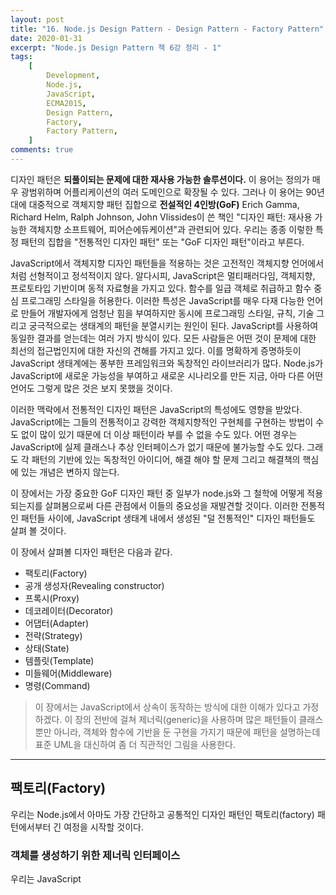 ```yaml
---
layout: post
title: "16. Node.js Design Pattern - Design Pattern - Factory Pattern"
date: 2020-01-31
excerpt: "Node.js Design Pattern 책 6강 정리 - 1"
tags:
    [
        Development,
        Node.js,
        JavaScript,
        ECMA2015,
        Design Pattern,
        Factory,
        Factory Pattern,
    ]
comments: true
---
```


디자인 패턴은 **되풀이되는 문제에 대한 재사용 가능한 솔루션이다.**
이 용어는 정의가 매우 광범위하며 어플리케이션의 여러 도메인으로 확장될 수 있다.
그러나 이 용어는 90년대에 대중적으로 객체지향 패턴 집합으로 **전설적인 4인방(GoF)** Erich Gamma, Richard Helm, Ralph Johnson, John Vlissides이 쓴 책인 "디자인 패턴: 재사용 가능한 객체지향 소프트웨어, 피어슨에듀케이션"과 관련되어 있다.
우리는 종종 이렇한 특정 패턴의 집합을 "전통적인 디자인 패턴" 또는 "GoF 디자인 패턴"이라고 부른다.

JavaScript에서 객체지향 디자인 패턴들을 적용하는 것은 고전적인 객체지향 언어에서처럼 선형적이고 정석적이지 않다.
알다시피, JavaScript은 멀티패러다임, 객체지향, 프로토타입 기반이며 동적 자료형을 가지고 있다.
함수를 일급 객체로 취급하고 함수 중심 프로그래밍 스타일을 허용한다.
이러한 특성은 JavaScript를 매우 다재 다능한 언어로 만들어 개발자에게 엄청난 힘을 부여하지만 동시에 프로그래밍 스타일, 규칙, 기술 그리고 궁극적으로는 생태계의 패턴을 분열시키는 원인이 된다.
JavaScript를 사용하여 동일한 결과를 얻는데는 여러 가지 방식이 있다.
모든 사람들은 어떤 것이 문제에 대한 최선의 접근법인지에 대한 자신의 견해를 가지고 있다.
이를 명확하게 증명하듯이 JavaScript 생태계에는 풍부한 프레임워크와 독창적인 라이브러리가 많다.
Node.js가 JavaScript에 새로운 가능성을 부여하고 새로운 시나리오를 만든 지금, 아마 다른 어떤 언어도 그렇게 많은 것은 보지 못했을 것이다.

이러한 맥락에서 전통적인 디자인 패턴은 JavaScript의 특성에도 영향을 받았다.
JavaScript에는 그들의 전통적이고 강력한 객체지향적인 구현체를 구현하는 방법이 수도 없이 많이 있기 때문에 더 이상 패턴이라 부를 수 없을 수도 있다.
어떤 경우는 JavaScript에 실제 클래스나 추상 인터페이스가 없기 때문에 불가능할 수도 있다.
그래도 각 패턴의 기반에 있는 독창적인 아이디어, 해결 해야 할 문제 그리고 해결책의 핵심에 있는 개념은 변하지 않는다.

이 장에서는 가장 중요한 GoF 디자인 패턴 중 일부가 node.js와 그 철학에 어떻게 적용되는지를 살펴봄으로써 다른 관점에서 이들의 중요성을 재발견할 것이다.
이러한 전통적인 패턴들 사이에, JavaScript 생태계 내에서 생성된 "덜 전통적인" 디자인 패턴들도 살펴 볼 것이다.

이 장에서 살펴볼 디자인 패턴은 다음과 같다.

-   팩토리(Factory)
-   공개 생성자(Revealing constructor)
-   프록시(Proxy)
-   데코레이터(Decorator)
-   어댑터(Adapter)
-   전략(Strategy)
-   상태(State)
-   템플릿(Template)
-   미들웨어(Middleware)
-   명령(Command)

> 이 장에서는 JavaScript에서 상속이 동작하는 방식에 대한 이해가 있다고 가정하겠다.
> 이 장의 전반에 걸쳐 제너릭(generic)을 사용하며 많은 패턴들이 클래스뿐만 아니라, 객체와 함수에 기반을 둔 구현을 가지기 때문에 패턴을 설명하는데 표준 UML을 대신하여 좀 더 직관적인 그림을 사용한다.

---

## 팩토리(Factory)

우리는 Node.js에서 아마도 가장 간단하고 공통적인 디자인 패턴인 팩토리(factory) 패턴에서부터 긴 여정을 시작할 것이다.

### 객체를 생성하기 위한 제너릭 인터페이스

우리는 JavaScript
